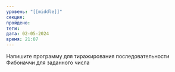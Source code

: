 ```yaml
---
уровень: "[[middle]]"
секция: 
пройдено: 
теги: 
дата: 02-05-2024
время: 21:07
---
```

Напишите программу для тиражирования последовательности Фибоначчи для заданного числа